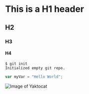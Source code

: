 # This is a H1 header
## H2
### H3
#### H4

```
$ git init
Initialized empty git repo.
```
```javascript
var myVar = "Hello World";
```
![Image of Yaktocat](https://octodex.github.com/images/yaktocat.png)


